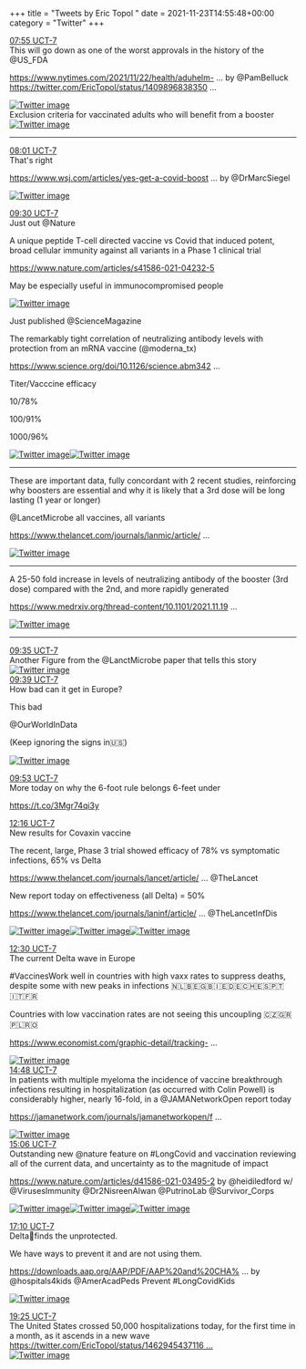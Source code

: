 +++
title = "Tweets by Eric Topol " 
date = 2021-11-23T14:55:48+00:00
category = "Twitter"
+++
<div class="tweet"> 
<div class="profile"> 
<a href="https://twitter.com/erictopol/status/1463159353230479363" target="_blank" rel="noreferer">07:55 UCT-7</a> 
</div> 
<div class="content"> 
This will go down as one of the worst approvals in the history of the @US_FDA 

<a href="https://www.nytimes.com/2021/11/22/health/aduhelm-death-safety.html?searchResultPosition=1" target="_blank" rel="noreferer">https://www.nytimes.com/2021/11/22/health/aduhelm- ...</a> 
 by @PamBelluck  <a href="https://twitter.com/EricTopol/status/1409896838350598146" target="_blank" rel="noreferer">https://twitter.com/EricTopol/status/1409896838350 ...</a> 
</div> 
<a href="/twitter/erictopol/images/FE4vkRvWUB0iqrs.jpg"  ><img src="/twitter/erictopol/images/FE4vkRvWUB0iqrs.jpg" alt="Twitter image" ></img></a></div> 
<div class="thread"> 
<div class="thread-content"> 
Exclusion criteria for vaccinated adults who will benefit from a booster </div> 
<a href="/twitter/erictopol/images/FE1l8o-UUAYgmiZ.jpg"  ><img src="/twitter/erictopol/images/FE1l8o-UUAYgmiZ.jpg" alt="Twitter image" ></img></a><hr><div class="profile"> 
<a href="https://twitter.com/erictopol/status/1463160910411976723" target="_blank" rel="noreferer">08:01 UCT-7</a> 
</div> 
<div class="content"> 
That's right

<a href="https://www.wsj.com/articles/yes-get-a-covid-booster-vaccine-third-dose-shot-safe-effective-side-effects-11637617768" target="_blank" rel="noreferer">https://www.wsj.com/articles/yes-get-a-covid-boost ...</a> 
 by @DrMarcSiegel </div> 
<a href="/twitter/erictopol/images/FE4wzvVXMAEIwCX.jpg"  ><img src="/twitter/erictopol/images/FE4wzvVXMAEIwCX.jpg" alt="Twitter image" ></img></a></div> 
<div class="tweet"> 
<div class="profile"> 
<a href="https://twitter.com/erictopol/status/1463183133164011521" target="_blank" rel="noreferer">09:30 UCT-7</a> 
</div> 
<div class="content"> 
Just out @Nature 

A unique peptide T-cell directed vaccine vs Covid that induced potent, broad cellular immunity against all variants in a Phase 1 clinical trial

<a href="https://www.nature.com/articles/s41586-021-04232-5" target="_blank" rel="noreferer">https://www.nature.com/articles/s41586-021-04232-5</a> 


May be especially useful in immunocompromised people </div> 
<a href="/twitter/erictopol/images/FE5Ez4SVkAA4Wun.jpg"  ><img src="/twitter/erictopol/images/FE5Ez4SVkAA4Wun.jpg" alt="Twitter image" ></img></a></div> 
<div class="thread"> 
<div class="thread-content"> 
Just published @ScienceMagazine 

The remarkably tight correlation of neutralizing antibody levels with protection from an mRNA vaccine (@moderna_tx)

<a href="https://www.science.org/doi/10.1126/science.abm3425" target="_blank" rel="noreferer">https://www.science.org/doi/10.1126/science.abm342 ...</a> 


Titer/Vacccine efficacy

10/78%

100/91%

1000/96% </div> 
<a href="/twitter/erictopol/images/FE4zaxmXEBIC-VL.jpg"  ><img src="/twitter/erictopol/images/FE4zaxmXEBIC-VL.jpg" alt="Twitter image" ></img></a><a href="/twitter/erictopol/images/FE4zcxBXIAYj02k.jpg"  ><img src="/twitter/erictopol/images/FE4zcxBXIAYj02k.jpg" alt="Twitter image" ></img></a><hr><div class="thread-content"> 
These are important data, fully concordant with 2 recent studies, reinforcing why boosters are essential and why it is likely that a 3rd dose will be long lasting (1 year or longer)

@LancetMicrobe all vaccines, all variants 

<a href="https://www.thelancet.com/journals/lanmic/article/PIIS2666-5247(21)00267-6/fulltext" target="_blank" rel="noreferer">https://www.thelancet.com/journals/lanmic/article/ ...</a> 
 </div> 
<a href="/twitter/erictopol/images/FE5BkfkVkAIElo1.jpg"  ><img src="/twitter/erictopol/images/FE5BkfkVkAIElo1.jpg" alt="Twitter image" ></img></a><hr><div class="thread-content"> 
A 25-50 fold increase in levels of neutralizing antibody of the booster (3rd dose) compared with the 2nd, and more rapidly generated

<a href="https://www.medrxiv.org/thread-content/10.1101/2021.11.19.21266555v1" target="_blank" rel="noreferer">https://www.medrxiv.org/thread-content/10.1101/2021.11.19 ...</a> 
 </div> 
<a href="/twitter/erictopol/images/FE5DF6sVUAESgS0.jpg"  ><img src="/twitter/erictopol/images/FE5DF6sVUAESgS0.jpg" alt="Twitter image" ></img></a><hr><div class="profile"> 
<a href="https://twitter.com/erictopol/status/1463184442701201409" target="_blank" rel="noreferer">09:35 UCT-7</a> 
</div> 
<div class="content"> 
Another Figure from the @LanctMicrobe paper that tells this story </div> 
<a href="/twitter/erictopol/images/FE5GbrSVkAcViln.jpg"  ><img src="/twitter/erictopol/images/FE5GbrSVkAcViln.jpg" alt="Twitter image" ></img></a></div> 
<div class="tweet"> 
<div class="profile"> 
<a href="https://twitter.com/erictopol/status/1463185390622240776" target="_blank" rel="noreferer">09:39 UCT-7</a> 
</div> 
<div class="content"> 
How bad can it get in Europe?

This bad

@OurWorldInData 

(Keep ignoring the signs in🇺🇸) </div> 
<a href="/twitter/erictopol/images/FE5HACvVgAIZPHw.jpg"  ><img src="/twitter/erictopol/images/FE5HACvVgAIZPHw.jpg" alt="Twitter image" ></img></a></div> 
<div class="tweet"> 
<div class="profile"> 
<a href="https://twitter.com/erictopol/status/1463188999548268544" target="_blank" rel="noreferer">09:53 UCT-7</a> 
</div> 
<div class="content"> 
More today on why the 6-foot rule belongs 6-feet under

https://t.co/3Mgr74qi3y</div> 
</div> 
<div class="tweet"> 
<div class="profile"> 
<a href="https://twitter.com/erictopol/status/1463224897925042177" target="_blank" rel="noreferer">12:16 UCT-7</a> 
</div> 
<div class="content"> 
New results for Covaxin vaccine

The recent, large, Phase 3 trial showed efficacy of 78% vs symptomatic infections, 65% vs Delta 

<a href="https://www.thelancet.com/journals/lancet/article/PIIS0140-6736(21)02014-6/fulltext" target="_blank" rel="noreferer">https://www.thelancet.com/journals/lancet/article/ ...</a> 
 @TheLancet 

New report today on effectiveness (all Delta) = 50%

<a href="https://www.thelancet.com/journals/laninf/article/PIIS1473-3099(21)00674-5/fulltext?utm_campaign=lancetcovid21&utm_content=188584276&utm_medium=social&utm_source=twitter&hss_channel=tw-27013292" target="_blank" rel="noreferer">https://www.thelancet.com/journals/laninf/article/ ...</a> 
 @TheLancetInfDis </div> 
<a href="/twitter/erictopol/images/FE5qpYFVIAQEh1V.jpg"  ><img src="/twitter/erictopol/images/FE5qpYFVIAQEh1V.jpg" alt="Twitter image" ></img></a><a href="/twitter/erictopol/images/FE5qrR-UcAI94NT.jpg"  ><img src="/twitter/erictopol/images/FE5qrR-UcAI94NT.jpg" alt="Twitter image" ></img></a><a href="/twitter/erictopol/images/FE5qsq_VEAApM8f.jpg"  ><img src="/twitter/erictopol/images/FE5qsq_VEAApM8f.jpg" alt="Twitter image" ></img></a></div> 
<div class="tweet"> 
<div class="profile"> 
<a href="https://twitter.com/erictopol/status/1463228360167870464" target="_blank" rel="noreferer">12:30 UCT-7</a> 
</div> 
<div class="content"> 
The current Delta wave in Europe

#VaccinesWork well in countries with high vaxx rates to suppress deaths, despite some with new peaks in infections 🇳🇱🇧🇪🇬🇧🇮🇪🇩🇪🇨🇭🇪🇸🇵🇹 🇮🇹🇫🇷

Countries with low vaccination rates are not seeing this uncoupling 🇨🇿🇬🇷🇵🇱🇷🇴

<a href="https://www.economist.com/graphic-detail/tracking-coronavirus-across-europe" target="_blank" rel="noreferer">https://www.economist.com/graphic-detail/tracking- ...</a> 
 </div> 
<a href="/twitter/erictopol/images/FE5sgLHVEAUXVyK.jpg"  ><img src="/twitter/erictopol/images/FE5sgLHVEAUXVyK.jpg" alt="Twitter image" ></img></a></div> 
<div class="tweet"> 
<div class="profile"> 
<a href="https://twitter.com/erictopol/status/1463263182403760128" target="_blank" rel="noreferer">14:48 UCT-7</a> 
</div> 
<div class="content"> 
In patients with multiple myeloma the incidence of vaccine breakthrough infections resulting in hospitalization (as occurred with Colin Powell) is considerably higher, nearly 16-fold, in a @JAMANetworkOpen report today

<a href="https://jamanetwork.com/journals/jamanetworkopen/fullarticle/2786470" target="_blank" rel="noreferer">https://jamanetwork.com/journals/jamanetworkopen/f ...</a> 
 </div> 
<a href="/twitter/erictopol/images/FE6Ne9fUUAQBuVO.jpg"  ><img src="/twitter/erictopol/images/FE6Ne9fUUAQBuVO.jpg" alt="Twitter image" ></img></a></div> 
<div class="tweet"> 
<div class="profile"> 
<a href="https://twitter.com/erictopol/status/1463267673697968135" target="_blank" rel="noreferer">15:06 UCT-7</a> 
</div> 
<div class="content"> 
Outstanding new @nature feature on #LongCovid and vaccination reviewing all of the current data, and uncertainty as to the magnitude of impact 

<a href="https://www.nature.com/articles/d41586-021-03495-2" target="_blank" rel="noreferer">https://www.nature.com/articles/d41586-021-03495-2</a> 
  by @heidiledford w/ @VirusesImmunity @Dr2NisreenAlwan @PutrinoLab @Survivor_Corps </div> 
<a href="/twitter/erictopol/images/FE6RNk9VkAE2TyX.jpg"  ><img src="/twitter/erictopol/images/FE6RNk9VkAE2TyX.jpg" alt="Twitter image" ></img></a><a href="/twitter/erictopol/images/FE6RO6hVIAITf0u.jpg"  ><img src="/twitter/erictopol/images/FE6RO6hVIAITf0u.jpg" alt="Twitter image" ></img></a><a href="/twitter/erictopol/images/FE6RQn9UUAM4DAE.jpg"  ><img src="/twitter/erictopol/images/FE6RQn9UUAM4DAE.jpg" alt="Twitter image" ></img></a></div> 
<div class="tweet"> 
<div class="profile"> 
<a href="https://twitter.com/erictopol/status/1463298947053592579" target="_blank" rel="noreferer">17:10 UCT-7</a> 
</div> 
<div class="content"> 
Delta🦠finds the unprotected. 

We have ways to prevent it and are not using them.

<a href="https://downloads.aap.org/AAP/PDF/AAP%20and%20CHA%20-%20Children%20and%20COVID-19%20State%20Data%20Report%2011.18%20FINAL.pdf" target="_blank" rel="noreferer">https://downloads.aap.org/AAP/PDF/AAP%20and%20CHA% ...</a> 
 by @hospitals4kids @AmerAcadPeds Prevent #LongCovidKids </div> 
<a href="/twitter/erictopol/images/FE6tn-HVgAAyOdA.jpg"  ><img src="/twitter/erictopol/images/FE6tn-HVgAAyOdA.jpg" alt="Twitter image" ></img></a></div> 
<div class="tweet"> 
<div class="profile"> 
<a href="https://twitter.com/erictopol/status/1463332849025622022" target="_blank" rel="noreferer">19:25 UCT-7</a> 
</div> 
<div class="content"> 
The United States crossed 50,000 hospitalizations today, for the first time in a month, as it ascends in a new wave  <a href="https://twitter.com/EricTopol/status/1462945437116026880" target="_blank" rel="noreferer">https://twitter.com/EricTopol/status/1462945437116 ...</a> 
</div> 
<a href="/twitter/erictopol/images/FE7NK89VQAQYV9j.jpg"  ><img src="/twitter/erictopol/images/FE7NK89VQAQYV9j.jpg" alt="Twitter image" ></img></a></div> 


